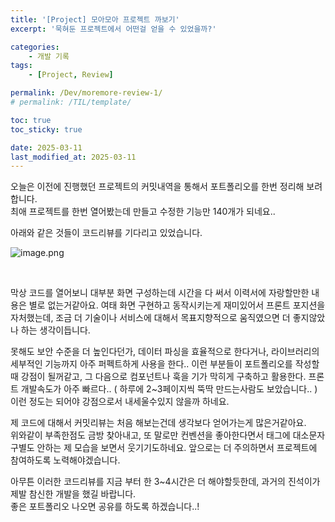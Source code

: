 ```yaml
---
title: '[Project] 모아모아 프로젝트 까보기'
excerpt: '묵혀둔 프로젝트에서 어떤걸 얻을 수 있었을까?'

categories:
    - 개발 기록
tags:
    - [Project, Review]

permalink: /Dev/moremore-review-1/
# permalink: /TIL/template/

toc: true
toc_sticky: true

date: 2025-03-11
last_modified_at: 2025-03-11
---
```


오늘은 이전에 진행했던 프로젝트의 커밋내역을 통해서 포트폴리오를 한번 정리해 보려 합니다.  
최애 프로젝트를 한번 열어봤는데 만들고 수정한 기능만 140개가 되네요..

아래와 같은 것들이 코드리뷰를 기다리고 있었습니다.

![image.png](../../assets/img/project1.png)

<br>

막상 코드를 열어보니 대부분 화면 구성하는데 시간을 다 써서 이력서에 자랑할만한 내용은 별로 없는거같아요. 여태 화면 구현하고 동작시키는게 재미있어서 프론트 포지션을 자처했는데, 조금 더 기술이나 서비스에 대해서 목표지향적으로 움직였으면 더 좋지않았나 하는 생각이듭니다.

못해도 보안 수준을 더 높인다던가, 데이터 파싱을 효율적으로 한다거나, 라이브러리의 세부적인 기능까지 아주 퍼펙트하게 사용을 한다.. 이런 부분들이 포트폴리오를 작성할 때 강점이 될꺼같고, 그 다음으로 컴포넌트나 훅을 기가 막히게 구축하고 활용한다. 프론트 개발속도가 아주 빠르다.. ( 하루에 2~3페이지씩 뚝딱 만드는사람도 보았습니다.. ) 이런 정도는 되어야 강점으로서 내세울수있지 않을까 하네요.

제 코드에 대해서 커밋리뷰는 처음 해보는건데 생각보다 얻어가는게 많은거같아요.  
위와같이 부족한점도 금방 찾아내고, 또 말로만 컨벤션을 좋아한다면서 태그에 대소문자 구별도 안하는 제 모습을 보면서 웃기기도하네요.
앞으로는 더 주의하면서 프로젝트에 참여하도록 노력해야겠습니다.

아무튼 이러한 코드리뷰를 지금 부터 한 3~4시간은 더 해야할듯한데, 과거의 진석이가 제발 참신한 개발을 했길 바랍니다.  
좋은 포트폴리오 나오면 공유를 하도록 하겠습니다..!
